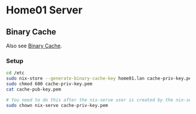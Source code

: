 # Home01 Server

## Binary Cache

Also see [Binary Cache](https://wiki.nixos.org/wiki/Binary_Cache).

### Setup

```bash
cd /etc
sudo nix-store --generate-binary-cache-key home01.lan cache-priv-key.pem cache-pub-key.pem
sudo chmod 600 cache-priv-key.pem
cat cache-pub-key.pem

# You need to do this after the nix-serve user is created by the nix-serve service
sudo chown nix-serve cache-priv-key.pem
```
